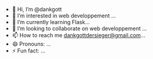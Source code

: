 - 👋 Hi, I’m @dankgott
- 👀 I’m interested in web developpement ...
- 🌱 I’m currently learning Flask...
- 💞️ I’m looking to collaborate on web developpement ...
- 📫 How to reach me dankgottdersieger@gmail.com...
- 😄 Pronouns: ...
- ⚡ Fun fact: ...

<!---
dankgott/dankgott is a ✨ special ✨ repository because its `README.md` (this file) appears on your GitHub profile.
You can click the Preview link to take a look at your changes.
--->
